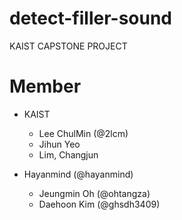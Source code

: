 # detect-filler-sound
KAIST CAPSTONE PROJECT

# Member
* KAIST
  * Lee ChulMin (@2lcm)
  * Jihun Yeo
  * Lim, Changjun

* Hayanmind (@hayanmind)
  * Jeungmin Oh (@ohtangza)
  * Daehoon Kim (@ghsdh3409)

